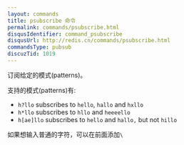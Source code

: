 ```yaml
---
layout: commands
title: psubscribe 命令
permalink: commands/psubscribe.html
disqusIdentifier: command_psubscribe
disqusUrl: http://redis.cn/commands/psubscribe.html
commandsType: pubsub
discuzTid: 1019
---
```


订阅给定的模式(patterns)。

支持的模式(patterns)有:

* `h?llo` subscribes to `hello`, `hallo` and `hxllo`
* `h*llo` subscribes to `hllo` and `heeeello`
* `h[ae]llo` subscribes to `hello` and `hallo,` but not `hillo`

如果想输入普通的字符，可以在前面添加`\`

